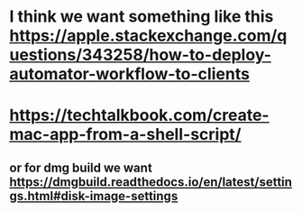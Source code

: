 # I think we want something like this https://apple.stackexchange.com/questions/343258/how-to-deploy-automator-workflow-to-clients 
# https://techtalkbook.com/create-mac-app-from-a-shell-script/


## or for dmg build we want https://dmgbuild.readthedocs.io/en/latest/settings.html#disk-image-settings 